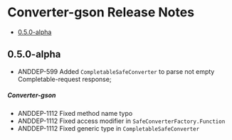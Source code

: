 # Converter-gson Release Notes

- [0.5.0-alpha](#050-alpha)

## 0.5.0-alpha
* ANDDEP-599 Added `CompletableSafeConverter` to parse not empty Completable-request response;
##### Converter-gson
* ANDDEP-1112 Fixed method name typo
* ANDDEP-1112 Fixed access modifier in `SafeConverterFactory.Function`
* ANDDEP-1112 Fixed generic type in `CompletableSafeConverter`